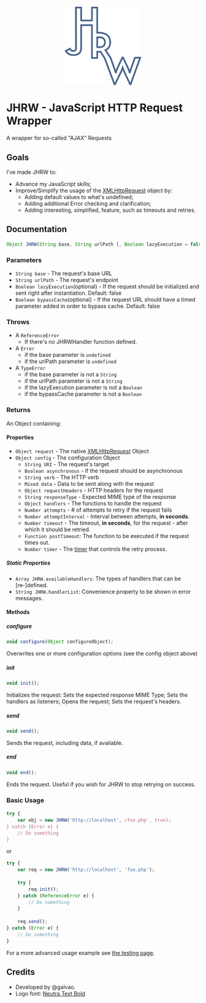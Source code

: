 <p align="center">
    <img src="media/logo.png" width="200">
</p>

# JHRW - JavaScript HTTP Request Wrapper
A wrapper for so-called "AJAX" Requests

## Goals
I've made JHRW to:

* Advance my JavaScript skills;
* Improve/Simplify the usage of the [XMLHttpRequest](https://developer.mozilla.org/en-US/docs/Web/API/XMLHttpRequest) object by:
    * Adding default values to what's undefined;
    * Adding additional Error checking and clarification;
    * Adding interesting, simplified, feature, such as timeouts and retries.

## Documentation
```JavaScript
Object JHRW(String base, String urlPath [, Boolean lazyExecution = false [, Boolean bypassCache = false]]);
```

### Parameters
* `String base` - The request's base URL
* `String urlPath` - The request's endpoint
* `Boolean lazyExecution`(optional) - If the request should be initialized and sent right after instantiation. Default: false
* `Boolean bypassCache`(optional) - If the request URL should have a timed parameter added in order to bypass cache. Default: false

### Throws
* A `ReferenceError`
    * If there's no JHRWHandler function defined.
* A `Error`
	* if the base parameter is `undefined`
	* if the urlPath parameter is `undefined`
* A `TypeError`
	* if the base parameter is not a `String`
	* if the urlPath parameter is not a `String`
	* if the lazyExecution parameter is not a `Boolean`
	* if the bypassCache parameter is not a `Boolean`


### Returns
An Object containing:

#### Properties
* `Object request` - The native [XMLHttpRequest](https://developer.mozilla.org/en-US/docs/Web/API/XMLHttpRequest) Object
* `Object config` - The configuration Object
	* `String URI` - The request's target
	* `Boolean asynchronous` - If the request should be asynchronous
	* `String verb` - The HTTP verb
	* `Mixed data` - Data to be sent along with the request
	* `Object requestHeaders` - HTTP headers for the request
	* `String responseType` - Expected MIME type of the response
	* `Object handlers` - The functions to handle the request
	* `Number attempts` - # of attempts to retry if the request fails
	* `Number attemptInterval` - Interval between attempts, **in seconds**.
	* `Number timeout` - The timeout, **in seconds**, for the request - after which it should be retried.
	* `Function postTimeout`: The function to be executed if the request times out.
	* `Number timer` - The [timer](https://developer.mozilla.org/en-US/docs/Web/API/WindowOrWorkerGlobalScope/setInterval) that controls the retry process.

##### Static Properties
* `Array JHRW.availableHandlers`: The types of handlers that can be [re-]defined.
* `String JHRW.handlerList`: Convenience property to be shown in error messages.

#### Methods
##### configure
```JavaScript
void configure(Object configureObject);
```
Overwrites one or more configuration options (see the config object above)

##### init
```JavaScript
void init();
```
Initializes the request: Sets the expected response MIME Type; Sets the handlers as listeners; Opens the request; Sets the request's headers.

##### send
```JavaScript
void send();
```
Sends the request, including data, if available.

##### end
```JavaScript
void end();
```

Ends the request. Useful if you wish for JHRW to stop retrying on success.

### Basic Usage
```JavaScript
try {
	var obj = new JHRW('http://localhost', /foo.php', true);
} catch (Error e) {
	// Do something
}
```
or

```JavaScript
try {
	var req = new JHRW('http://localhost', 'foo.php');

	try {
        req.init();
	} catch (ReferenceError e) {
        // Do something
    }

    req.send();
} catch (Error e) {
    // Do something
}
```

For a more advanced usage example see [the testing page](src/example/requestTester.html).

## Credits

* Developed by @galvao.
* Logo font: [Neutra Text Bold](http://fontsgeek.com/fonts/Neutra-Text-Bold)
